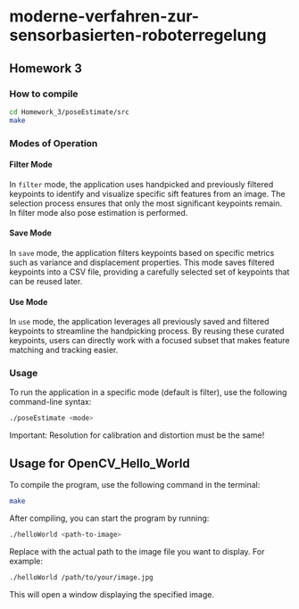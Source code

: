 # moderne-verfahren-zur-sensorbasierten-roboterregelung

## Homework 3

### How to compile

```bash
cd Homework_3/poseEstimate/src
make
```

### Modes of Operation

#### Filter Mode

In `filter` mode, the application uses handpicked and previously filtered keypoints to identify and visualize specific sift features from an image. The selection process ensures that only the most significant keypoints remain. In filter mode also pose estimation is performed.

#### Save Mode

In `save` mode, the application filters keypoints based on specific metrics such as variance and displacement properties. This mode saves filtered keypoints into a CSV file, providing a carefully selected set of keypoints that can be reused later.

#### Use Mode

In `use` mode, the application leverages all previously saved and filtered keypoints to streamline the handpicking process. By reusing these curated keypoints, users can directly work with a focused subset that makes feature matching and tracking easier.

### Usage

To run the application in a specific mode (default is filter), use the following command-line syntax:

```bash
./poseEstimate <mode>
```
Important:
Resolution for calibration and distortion must be the same!

## Usage for OpenCV_Hello_World

To compile the program, use the following command in the terminal:
```bash
make
```
After compiling, you can start the program by running:
```bash
./helloWorld <path-to-image>
```
Replace <path-to-image> with the actual path to the image file you want to display. For example:
```bash
./helloWorld /path/to/your/image.jpg
```
This will open a window displaying the specified image.

